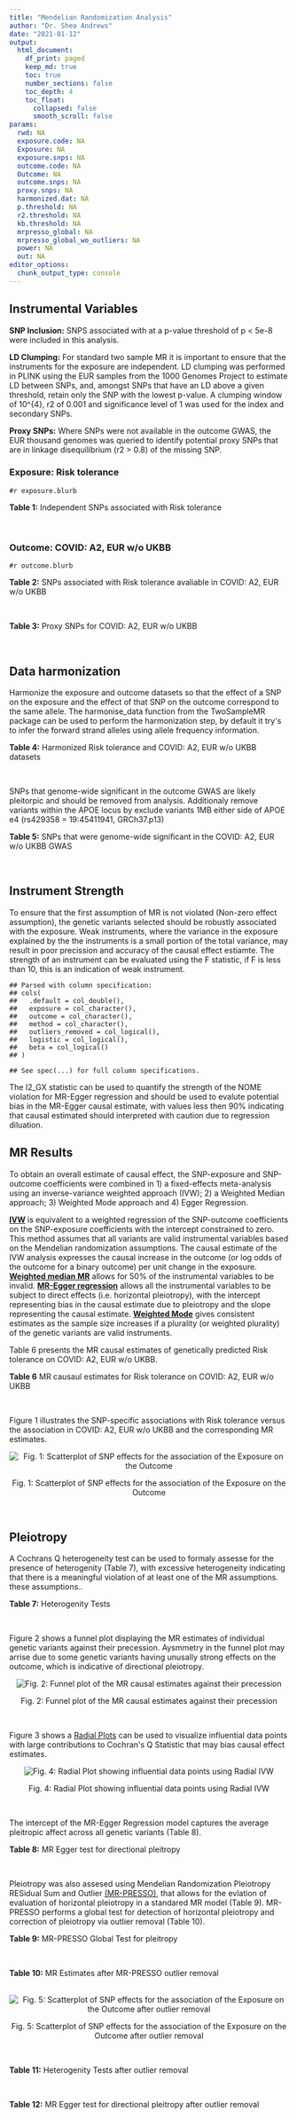 ```yaml
---
title: "Mendelian Randomization Analysis"
author: "Dr. Shea Andrews"
date: "2021-01-12"
output:
  html_document:
    df_print: paged
    keep_md: true
    toc: true
    number_sections: false
    toc_depth: 4
    toc_float:
      collapsed: false
      smooth_scroll: false
params:
  rwd: NA
  exposure.code: NA
  Exposure: NA
  exposure.snps: NA
  outcome.code: NA
  Outcome: NA
  outcome.snps: NA
  proxy.snps: NA
  harmonized.dat: NA
  p.threshold: NA
  r2.threshold: NA
  kb.threshold: NA
  mrpresso_global: NA
  mrpresso_global_wo_outliers: NA
  power: NA
  out: NA
editor_options:
  chunk_output_type: console
---
```







## Instrumental Variables
**SNP Inclusion:** SNPS associated with at a p-value threshold of p < 5e-8 were included in this analysis.
<br>

**LD Clumping:** For standard two sample MR it is important to ensure that the instruments for the exposure are independent. LD clumping was performed in PLINK using the EUR samples from the 1000 Genomes Project to estimate LD between SNPs, and, amongst SNPs that have an LD above a given threshold, retain only the SNP with the lowest p-value. A clumping window of 10^{4}, r2 of 0.001 and significance level of 1 was used for the index and secondary SNPs.
<br>

**Proxy SNPs:** Where SNPs were not available in the outcome GWAS, the EUR thousand genomes was queried to identify potential proxy SNPs that are in linkage disequilibrium (r2 > 0.8) of the missing SNP.
<br>

### Exposure: Risk tolerance
`#r exposure.blurb`
<br>

**Table 1:** Independent SNPs associated with Risk tolerance
<div data-pagedtable="false">
  <script data-pagedtable-source type="application/json">
{"columns":[{"label":["SNP"],"name":[1],"type":["chr"],"align":["left"]},{"label":["CHROM"],"name":[2],"type":["dbl"],"align":["right"]},{"label":["POS"],"name":[3],"type":["dbl"],"align":["right"]},{"label":["REF"],"name":[4],"type":["chr"],"align":["left"]},{"label":["ALT"],"name":[5],"type":["chr"],"align":["left"]},{"label":["AF"],"name":[6],"type":["dbl"],"align":["right"]},{"label":["BETA"],"name":[7],"type":["dbl"],"align":["right"]},{"label":["SE"],"name":[8],"type":["dbl"],"align":["right"]},{"label":["Z"],"name":[9],"type":["dbl"],"align":["right"]},{"label":["P"],"name":[10],"type":["dbl"],"align":["right"]},{"label":["N"],"name":[11],"type":["dbl"],"align":["right"]},{"label":["TRAIT"],"name":[12],"type":["chr"],"align":["left"]}],"data":[{"1":"rs10914678","2":"1","3":"33767228","4":"G","5":"T","6":"0.3758080","7":"0.01189","8":"0.00215","9":"5.530233","10":"3.452e-08","11":"466571","12":"Risk_tolerance"},{"1":"rs35068223","2":"1","3":"204967186","4":"A","5":"T","6":"0.2060360","7":"0.01433","8":"0.00260","9":"5.511540","10":"3.472e-08","11":"466571","12":"Risk_tolerance"},{"1":"rs3818802","2":"1","3":"243449881","4":"G","5":"A","6":"0.5271020","7":"0.01361","8":"0.00211","9":"6.450237","10":"1.240e-10","11":"466571","12":"Risk_tolerance"},{"1":"rs12617392","2":"2","3":"27336827","4":"C","5":"A","6":"0.4502930","7":"-0.01171","8":"0.00211","9":"-5.549763","10":"2.808e-08","11":"466571","12":"Risk_tolerance"},{"1":"rs10865313","2":"2","3":"60117297","4":"A","5":"G","6":"0.5672470","7":"0.01168","8":"0.00212","9":"5.509430","10":"3.785e-08","11":"466571","12":"Risk_tolerance"},{"1":"rs359243","2":"2","3":"60475509","4":"T","5":"C","6":"0.6176930","7":"0.01190","8":"0.00214","9":"5.560750","10":"2.876e-08","11":"466571","12":"Risk_tolerance"},{"1":"rs283914","2":"3","3":"17330649","4":"T","5":"C","6":"0.4648750","7":"-0.01201","8":"0.00210","9":"-5.719050","10":"1.039e-08","11":"466571","12":"Risk_tolerance"},{"1":"rs62250712","2":"3","3":"85513716","4":"C","5":"T","6":"0.6113340","7":"-0.02469","8":"0.00216","9":"-11.430556","10":"2.465e-30","11":"466571","12":"Risk_tolerance"},{"1":"rs4434184","2":"3","3":"181422854","4":"A","5":"G","6":"0.1887900","7":"0.01751","8":"0.00273","9":"6.413920","10":"1.440e-10","11":"466571","12":"Risk_tolerance"},{"1":"rs279846","2":"4","3":"46329886","4":"C","5":"T","6":"0.4443490","7":"-0.01151","8":"0.00210","9":"-5.480952","10":"4.082e-08","11":"466571","12":"Risk_tolerance"},{"1":"rs992493","2":"4","3":"106180264","4":"T","5":"C","6":"0.7908070","7":"-0.01697","8":"0.00267","9":"-6.355810","10":"2.159e-10","11":"466571","12":"Risk_tolerance"},{"1":"rs12639706","2":"4","3":"157638546","4":"C","5":"T","6":"0.0812904","7":"0.01985","8":"0.00364","9":"5.453297","10":"4.883e-08","11":"466571","12":"Risk_tolerance"},{"1":"rs6923811","2":"6","3":"27289776","4":"T","5":"C","6":"0.3212040","7":"-0.01381","8":"0.00225","9":"-6.137780","10":"8.235e-10","11":"466571","12":"Risk_tolerance"},{"1":"rs34905321","2":"6","3":"109131107","4":"T","5":"C","6":"0.4229130","7":"-0.01205","8":"0.00211","9":"-5.710900","10":"1.209e-08","11":"466571","12":"Risk_tolerance"},{"1":"rs8180817","2":"7","3":"114047542","4":"G","5":"C","6":"0.4630120","7":"-0.01549","8":"0.00211","9":"-7.341232","10":"2.317e-13","11":"466571","12":"Risk_tolerance"},{"1":"rs9641536","2":"7","3":"114979967","4":"A","5":"T","6":"0.5060670","7":"-0.01265","8":"0.00209","9":"-6.052630","10":"1.527e-09","11":"466571","12":"Risk_tolerance"},{"1":"rs4841041","2":"8","3":"8654541","4":"C","5":"G","6":"0.7707730","7":"0.01499","8":"0.00245","9":"6.118370","10":"9.615e-10","11":"466571","12":"Risk_tolerance"},{"1":"rs7834566","2":"8","3":"33611488","4":"A","5":"G","6":"0.4803050","7":"-0.01160","8":"0.00209","9":"-5.550240","10":"3.022e-08","11":"466571","12":"Risk_tolerance"},{"1":"rs9650210","2":"8","3":"65496059","4":"C","5":"A","6":"0.1109790","7":"-0.02158","8":"0.00331","9":"-6.519637","10":"6.730e-11","11":"466571","12":"Risk_tolerance"},{"1":"rs7817124","2":"8","3":"81404008","4":"G","5":"C","6":"0.2717890","7":"0.01591","8":"0.00246","9":"6.467480","10":"9.537e-11","11":"466571","12":"Risk_tolerance"},{"1":"rs9630089","2":"10","3":"98968967","4":"G","5":"A","6":"0.5645060","7":"-0.01181","8":"0.00212","9":"-5.570755","10":"2.336e-08","11":"466571","12":"Risk_tolerance"},{"1":"rs7112324","2":"11","3":"29073285","4":"A","5":"T","6":"0.3136740","7":"-0.01245","8":"0.00225","9":"-5.533330","10":"3.173e-08","11":"466571","12":"Risk_tolerance"},{"1":"rs7951031","2":"11","3":"104303010","4":"C","5":"A","6":"0.1588700","7":"0.01640","8":"0.00295","9":"5.559322","10":"2.804e-08","11":"466571","12":"Risk_tolerance"},{"1":"rs6575642","2":"14","3":"98556621","4":"A","5":"G","6":"0.4973980","7":"0.01178","8":"0.00210","9":"5.609520","10":"1.973e-08","11":"466571","12":"Risk_tolerance"},{"1":"rs2098747","2":"16","3":"71358937","4":"G","5":"A","6":"0.3119650","7":"0.01248","8":"0.00229","9":"5.449782","10":"4.887e-08","11":"466571","12":"Risk_tolerance"},{"1":"rs62074192","2":"17","3":"16245127","4":"G","5":"A","6":"0.5105790","7":"0.01172","8":"0.00209","9":"5.607656","10":"2.195e-08","11":"466571","12":"Risk_tolerance"},{"1":"rs1382119","2":"18","3":"53459905","4":"C","5":"T","6":"0.3588240","7":"0.01283","8":"0.00221","9":"5.805430","10":"6.093e-09","11":"466571","12":"Risk_tolerance"},{"1":"rs28520003","2":"22","3":"46411969","4":"G","5":"A","6":"0.3065600","7":"-0.01253","8":"0.00228","9":"-5.495614","10":"4.017e-08","11":"466571","12":"Risk_tolerance"}],"options":{"columns":{"min":{},"max":[10]},"rows":{"min":[10],"max":[10]},"pages":{}}}
  </script>
</div>
<br>

### Outcome: COVID: A2, EUR w/o UKBB
`#r outcome.blurb`
<br>

**Table 2:** SNPs associated with Risk tolerance avaliable in COVID: A2, EUR w/o UKBB
<div data-pagedtable="false">
  <script data-pagedtable-source type="application/json">
{"columns":[{"label":["SNP"],"name":[1],"type":["chr"],"align":["left"]},{"label":["CHROM"],"name":[2],"type":["dbl"],"align":["right"]},{"label":["POS"],"name":[3],"type":["dbl"],"align":["right"]},{"label":["REF"],"name":[4],"type":["chr"],"align":["left"]},{"label":["ALT"],"name":[5],"type":["chr"],"align":["left"]},{"label":["AF"],"name":[6],"type":["dbl"],"align":["right"]},{"label":["BETA"],"name":[7],"type":["dbl"],"align":["right"]},{"label":["SE"],"name":[8],"type":["dbl"],"align":["right"]},{"label":["Z"],"name":[9],"type":["dbl"],"align":["right"]},{"label":["P"],"name":[10],"type":["dbl"],"align":["right"]},{"label":["N"],"name":[11],"type":["dbl"],"align":["right"]},{"label":["TRAIT"],"name":[12],"type":["chr"],"align":["left"]}],"data":[{"1":"rs10914678","2":"1","3":"33767228","4":"G","5":"T","6":"0.36970","7":"0.0216270","8":"0.034535","9":"0.62623426","10":"0.5312000","11":"1049400","12":"COVID_A2__EUR_w/o_UKBB"},{"1":"rs35068223","2":"1","3":"204967186","4":"A","5":"T","6":"0.19940","7":"-0.0843190","8":"0.040958","9":"-2.05866986","10":"0.0395300","11":"1049400","12":"COVID_A2__EUR_w/o_UKBB"},{"1":"rs3818802","2":"1","3":"243449881","4":"G","5":"A","6":"0.54480","7":"-0.0116510","8":"0.028316","9":"-0.41146348","10":"0.6807000","11":"378521","12":"COVID_A2__EUR_w/o_UKBB"},{"1":"rs12617392","2":"2","3":"27336827","4":"C","5":"A","6":"0.43900","7":"0.0307060","8":"0.032574","9":"0.94265365","10":"0.3459000","11":"1049400","12":"COVID_A2__EUR_w/o_UKBB"},{"1":"rs10865313","2":"2","3":"60117297","4":"A","5":"G","6":"0.60430","7":"0.0426630","8":"0.026037","9":"1.63855283","10":"0.1013000","11":"1059053","12":"COVID_A2__EUR_w/o_UKBB"},{"1":"rs359243","2":"2","3":"60475509","4":"T","5":"C","6":"0.61080","7":"-0.0094706","8":"0.034232","9":"-0.27665927","10":"0.7820000","11":"1046645","12":"COVID_A2__EUR_w/o_UKBB"},{"1":"rs283914","2":"3","3":"17330649","4":"T","5":"C","6":"0.46170","7":"0.0258430","8":"0.025721","9":"1.00474321","10":"0.3150000","11":"1059053","12":"COVID_A2__EUR_w/o_UKBB"},{"1":"rs62250712","2":"3","3":"85513716","4":"C","5":"T","6":"0.62900","7":"0.0164780","8":"0.026260","9":"0.62749429","10":"0.5303000","11":"1059456","12":"COVID_A2__EUR_w/o_UKBB"},{"1":"rs4434184","2":"3","3":"181422854","4":"A","5":"G","6":"0.16880","7":"0.0353860","8":"0.044910","9":"0.78793142","10":"0.4307000","11":"1049400","12":"COVID_A2__EUR_w/o_UKBB"},{"1":"rs279846","2":"4","3":"46329886","4":"C","5":"T","6":"0.44940","7":"-0.0227120","8":"0.026068","9":"-0.87125978","10":"0.3836000","11":"1059053","12":"COVID_A2__EUR_w/o_UKBB"},{"1":"rs992493","2":"4","3":"106180264","4":"T","5":"C","6":"0.79700","7":"0.1184100","8":"0.032384","9":"3.65643528","10":"0.0002557","11":"1059053","12":"COVID_A2__EUR_w/o_UKBB"},{"1":"rs12639706","2":"4","3":"157638546","4":"C","5":"T","6":"0.08081","7":"-0.0540470","8":"0.047214","9":"-1.14472402","10":"0.2523000","11":"1059456","12":"COVID_A2__EUR_w/o_UKBB"},{"1":"rs6923811","2":"6","3":"27289776","4":"T","5":"C","6":"0.28350","7":"0.0173650","8":"0.026901","9":"0.64551504","10":"0.5186000","11":"1059456","12":"COVID_A2__EUR_w/o_UKBB"},{"1":"rs34905321","2":"6","3":"109131107","4":"T","5":"C","6":"0.42810","7":"-0.0131620","8":"0.026154","9":"-0.50324998","10":"0.6148000","11":"820745","12":"COVID_A2__EUR_w/o_UKBB"},{"1":"rs8180817","2":"7","3":"114047542","4":"G","5":"C","6":"0.45390","7":"0.0119580","8":"0.032514","9":"0.36778003","10":"0.7130000","11":"1049400","12":"COVID_A2__EUR_w/o_UKBB"},{"1":"rs9641536","2":"7","3":"114979967","4":"A","5":"T","6":"0.48630","7":"0.0147430","8":"0.032431","9":"0.45459591","10":"0.6494000","11":"1049400","12":"COVID_A2__EUR_w/o_UKBB"},{"1":"rs4841041","2":"8","3":"8654541","4":"C","5":"G","6":"0.76400","7":"-0.0387170","8":"0.029421","9":"-1.31596479","10":"0.1882000","11":"1059456","12":"COVID_A2__EUR_w/o_UKBB"},{"1":"rs7834566","2":"8","3":"33611488","4":"A","5":"G","6":"0.46710","7":"0.0272420","8":"0.032817","9":"0.83011854","10":"0.4065000","11":"1049400","12":"COVID_A2__EUR_w/o_UKBB"},{"1":"rs9650210","2":"8","3":"65496059","4":"C","5":"A","6":"0.11870","7":"0.0585760","8":"0.039494","9":"1.48316200","10":"0.1380000","11":"1059456","12":"COVID_A2__EUR_w/o_UKBB"},{"1":"rs7817124","2":"8","3":"81404008","4":"G","5":"C","6":"0.24030","7":"-0.0407590","8":"0.029372","9":"-1.38768215","10":"0.1652000","11":"1059456","12":"COVID_A2__EUR_w/o_UKBB"},{"1":"rs9630089","2":"10","3":"98968967","4":"G","5":"A","6":"0.55040","7":"-0.0134670","8":"0.034676","9":"-0.38836659","10":"0.6977000","11":"1049400","12":"COVID_A2__EUR_w/o_UKBB"},{"1":"rs7112324","2":"11","3":"29073285","4":"A","5":"T","6":"0.32940","7":"0.0167390","8":"0.036075","9":"0.46400554","10":"0.6426000","11":"1049400","12":"COVID_A2__EUR_w/o_UKBB"},{"1":"rs7951031","2":"11","3":"104303010","4":"C","5":"A","6":"0.15280","7":"0.0316580","8":"0.035777","9":"0.88487017","10":"0.3762000","11":"1059456","12":"COVID_A2__EUR_w/o_UKBB"},{"1":"rs6575642","2":"14","3":"98556621","4":"A","5":"G","6":"0.49260","7":"-0.0139510","8":"0.032706","9":"-0.42655782","10":"0.6697000","11":"1049400","12":"COVID_A2__EUR_w/o_UKBB"},{"1":"rs2098747","2":"16","3":"71358937","4":"G","5":"A","6":"0.31750","7":"-0.0145120","8":"0.034928","9":"-0.41548328","10":"0.6778000","11":"1049400","12":"COVID_A2__EUR_w/o_UKBB"},{"1":"rs62074192","2":"17","3":"16245127","4":"G","5":"A","6":"0.50540","7":"0.0505910","8":"0.032779","9":"1.54339669","10":"0.1227000","11":"1049400","12":"COVID_A2__EUR_w/o_UKBB"},{"1":"rs1382119","2":"18","3":"53459905","4":"C","5":"T","6":"0.36810","7":"0.0021147","8":"0.026705","9":"0.07918742","10":"0.9369000","11":"1059053","12":"COVID_A2__EUR_w/o_UKBB"},{"1":"rs28520003","2":"22","3":"46411969","4":"G","5":"A","6":"0.29610","7":"-0.0754310","8":"0.035857","9":"-2.10366177","10":"0.0354100","11":"1049400","12":"COVID_A2__EUR_w/o_UKBB"}],"options":{"columns":{"min":{},"max":[10]},"rows":{"min":[10],"max":[10]},"pages":{}}}
  </script>
</div>
<br>

**Table 3:** Proxy SNPs for COVID: A2, EUR w/o UKBB
<div data-pagedtable="false">
  <script data-pagedtable-source type="application/json">
{"columns":[{"label":["proxy.outcome"],"name":[1],"type":["lgl"],"align":["right"]},{"label":["target_snp"],"name":[2],"type":["lgl"],"align":["right"]},{"label":["proxy_snp"],"name":[3],"type":["lgl"],"align":["right"]},{"label":["ld.r2"],"name":[4],"type":["lgl"],"align":["right"]},{"label":["Dprime"],"name":[5],"type":["lgl"],"align":["right"]},{"label":["ref.proxy"],"name":[6],"type":["lgl"],"align":["right"]},{"label":["alt.proxy"],"name":[7],"type":["lgl"],"align":["right"]},{"label":["CHROM"],"name":[8],"type":["lgl"],"align":["right"]},{"label":["POS"],"name":[9],"type":["lgl"],"align":["right"]},{"label":["ALT.proxy"],"name":[10],"type":["lgl"],"align":["right"]},{"label":["REF.proxy"],"name":[11],"type":["lgl"],"align":["right"]},{"label":["AF"],"name":[12],"type":["lgl"],"align":["right"]},{"label":["BETA"],"name":[13],"type":["lgl"],"align":["right"]},{"label":["SE"],"name":[14],"type":["lgl"],"align":["right"]},{"label":["P"],"name":[15],"type":["lgl"],"align":["right"]},{"label":["N"],"name":[16],"type":["lgl"],"align":["right"]},{"label":["ref"],"name":[17],"type":["lgl"],"align":["right"]},{"label":["alt"],"name":[18],"type":["lgl"],"align":["right"]},{"label":["ALT"],"name":[19],"type":["lgl"],"align":["right"]},{"label":["REF"],"name":[20],"type":["lgl"],"align":["right"]},{"label":["PHASE"],"name":[21],"type":["lgl"],"align":["right"]}],"data":[{"1":"NA","2":"NA","3":"NA","4":"NA","5":"NA","6":"NA","7":"NA","8":"NA","9":"NA","10":"NA","11":"NA","12":"NA","13":"NA","14":"NA","15":"NA","16":"NA","17":"NA","18":"NA","19":"NA","20":"NA","21":"NA"}],"options":{"columns":{"min":{},"max":[10]},"rows":{"min":[10],"max":[10]},"pages":{}}}
  </script>
</div>
<br>

## Data harmonization
Harmonize the exposure and outcome datasets so that the effect of a SNP on the exposure and the effect of that SNP on the outcome correspond to the same allele. The harmonise_data function from the TwoSampleMR package can be used to perform the harmonization step, by default it try's to infer the forward strand alleles using allele frequency information.
<br>

**Table 4:** Harmonized Risk tolerance and COVID: A2, EUR w/o UKBB datasets
<div data-pagedtable="false">
  <script data-pagedtable-source type="application/json">
{"columns":[{"label":["SNP"],"name":[1],"type":["chr"],"align":["left"]},{"label":["effect_allele.exposure"],"name":[2],"type":["chr"],"align":["left"]},{"label":["other_allele.exposure"],"name":[3],"type":["chr"],"align":["left"]},{"label":["effect_allele.outcome"],"name":[4],"type":["chr"],"align":["left"]},{"label":["other_allele.outcome"],"name":[5],"type":["chr"],"align":["left"]},{"label":["beta.exposure"],"name":[6],"type":["dbl"],"align":["right"]},{"label":["beta.outcome"],"name":[7],"type":["dbl"],"align":["right"]},{"label":["eaf.exposure"],"name":[8],"type":["dbl"],"align":["right"]},{"label":["eaf.outcome"],"name":[9],"type":["dbl"],"align":["right"]},{"label":["remove"],"name":[10],"type":["lgl"],"align":["right"]},{"label":["palindromic"],"name":[11],"type":["lgl"],"align":["right"]},{"label":["ambiguous"],"name":[12],"type":["lgl"],"align":["right"]},{"label":["id.outcome"],"name":[13],"type":["chr"],"align":["left"]},{"label":["chr.outcome"],"name":[14],"type":["dbl"],"align":["right"]},{"label":["pos.outcome"],"name":[15],"type":["dbl"],"align":["right"]},{"label":["se.outcome"],"name":[16],"type":["dbl"],"align":["right"]},{"label":["z.outcome"],"name":[17],"type":["dbl"],"align":["right"]},{"label":["pval.outcome"],"name":[18],"type":["dbl"],"align":["right"]},{"label":["samplesize.outcome"],"name":[19],"type":["dbl"],"align":["right"]},{"label":["outcome"],"name":[20],"type":["chr"],"align":["left"]},{"label":["mr_keep.outcome"],"name":[21],"type":["lgl"],"align":["right"]},{"label":["pval_origin.outcome"],"name":[22],"type":["chr"],"align":["left"]},{"label":["chr.exposure"],"name":[23],"type":["dbl"],"align":["right"]},{"label":["pos.exposure"],"name":[24],"type":["dbl"],"align":["right"]},{"label":["se.exposure"],"name":[25],"type":["dbl"],"align":["right"]},{"label":["z.exposure"],"name":[26],"type":["dbl"],"align":["right"]},{"label":["pval.exposure"],"name":[27],"type":["dbl"],"align":["right"]},{"label":["samplesize.exposure"],"name":[28],"type":["dbl"],"align":["right"]},{"label":["exposure"],"name":[29],"type":["chr"],"align":["left"]},{"label":["mr_keep.exposure"],"name":[30],"type":["lgl"],"align":["right"]},{"label":["pval_origin.exposure"],"name":[31],"type":["chr"],"align":["left"]},{"label":["id.exposure"],"name":[32],"type":["chr"],"align":["left"]},{"label":["action"],"name":[33],"type":["dbl"],"align":["right"]},{"label":["mr_keep"],"name":[34],"type":["lgl"],"align":["right"]},{"label":["pt"],"name":[35],"type":["dbl"],"align":["right"]},{"label":["pleitropy_keep"],"name":[36],"type":["lgl"],"align":["right"]},{"label":["mrpresso_RSSobs"],"name":[37],"type":["lgl"],"align":["right"]},{"label":["mrpresso_pval"],"name":[38],"type":["lgl"],"align":["right"]},{"label":["mrpresso_keep"],"name":[39],"type":["lgl"],"align":["right"]}],"data":[{"1":"rs10865313","2":"G","3":"A","4":"G","5":"A","6":"0.01168","7":"0.0426630","8":"0.5672470","9":"0.60430","10":"FALSE","11":"FALSE","12":"FALSE","13":"Mwcu0D","14":"2","15":"60117297","16":"0.026037","17":"1.63855283","18":"0.1013000","19":"1059053","20":"covidhgi2020A2v5alleurLeaveUKBB","21":"TRUE","22":"reported","23":"2","24":"60117297","25":"0.00212","26":"5.509430","27":"3.785e-08","28":"466571","29":"Linner2019risk","30":"TRUE","31":"reported","32":"Gfgzkr","33":"2","34":"TRUE","35":"5e-08","36":"TRUE","37":"NA","38":"NA","39":"TRUE"},{"1":"rs10914678","2":"T","3":"G","4":"T","5":"G","6":"0.01189","7":"0.0216270","8":"0.3758080","9":"0.36970","10":"FALSE","11":"FALSE","12":"FALSE","13":"Mwcu0D","14":"1","15":"33767228","16":"0.034535","17":"0.62623426","18":"0.5312000","19":"1049400","20":"covidhgi2020A2v5alleurLeaveUKBB","21":"TRUE","22":"reported","23":"1","24":"33767228","25":"0.00215","26":"5.530233","27":"3.452e-08","28":"466571","29":"Linner2019risk","30":"TRUE","31":"reported","32":"Gfgzkr","33":"2","34":"TRUE","35":"5e-08","36":"TRUE","37":"NA","38":"NA","39":"TRUE"},{"1":"rs12617392","2":"A","3":"C","4":"A","5":"C","6":"-0.01171","7":"0.0307060","8":"0.4502930","9":"0.43900","10":"FALSE","11":"FALSE","12":"FALSE","13":"Mwcu0D","14":"2","15":"27336827","16":"0.032574","17":"0.94265365","18":"0.3459000","19":"1049400","20":"covidhgi2020A2v5alleurLeaveUKBB","21":"TRUE","22":"reported","23":"2","24":"27336827","25":"0.00211","26":"-5.549763","27":"2.808e-08","28":"466571","29":"Linner2019risk","30":"TRUE","31":"reported","32":"Gfgzkr","33":"2","34":"TRUE","35":"5e-08","36":"TRUE","37":"NA","38":"NA","39":"TRUE"},{"1":"rs12639706","2":"T","3":"C","4":"T","5":"C","6":"0.01985","7":"-0.0540470","8":"0.0812904","9":"0.08081","10":"FALSE","11":"FALSE","12":"FALSE","13":"Mwcu0D","14":"4","15":"157638546","16":"0.047214","17":"-1.14472402","18":"0.2523000","19":"1059456","20":"covidhgi2020A2v5alleurLeaveUKBB","21":"TRUE","22":"reported","23":"4","24":"157638546","25":"0.00364","26":"5.453297","27":"4.883e-08","28":"466571","29":"Linner2019risk","30":"TRUE","31":"reported","32":"Gfgzkr","33":"2","34":"TRUE","35":"5e-08","36":"TRUE","37":"NA","38":"NA","39":"TRUE"},{"1":"rs1382119","2":"T","3":"C","4":"T","5":"C","6":"0.01283","7":"0.0021147","8":"0.3588240","9":"0.36810","10":"FALSE","11":"FALSE","12":"FALSE","13":"Mwcu0D","14":"18","15":"53459905","16":"0.026705","17":"0.07918742","18":"0.9369000","19":"1059053","20":"covidhgi2020A2v5alleurLeaveUKBB","21":"TRUE","22":"reported","23":"18","24":"53459905","25":"0.00221","26":"5.805430","27":"6.093e-09","28":"466571","29":"Linner2019risk","30":"TRUE","31":"reported","32":"Gfgzkr","33":"2","34":"TRUE","35":"5e-08","36":"TRUE","37":"NA","38":"NA","39":"TRUE"},{"1":"rs2098747","2":"A","3":"G","4":"A","5":"G","6":"0.01248","7":"-0.0145120","8":"0.3119650","9":"0.31750","10":"FALSE","11":"FALSE","12":"FALSE","13":"Mwcu0D","14":"16","15":"71358937","16":"0.034928","17":"-0.41548328","18":"0.6778000","19":"1049400","20":"covidhgi2020A2v5alleurLeaveUKBB","21":"TRUE","22":"reported","23":"16","24":"71358937","25":"0.00229","26":"5.449782","27":"4.887e-08","28":"466571","29":"Linner2019risk","30":"TRUE","31":"reported","32":"Gfgzkr","33":"2","34":"TRUE","35":"5e-08","36":"TRUE","37":"NA","38":"NA","39":"TRUE"},{"1":"rs279846","2":"T","3":"C","4":"T","5":"C","6":"-0.01151","7":"-0.0227120","8":"0.4443490","9":"0.44940","10":"FALSE","11":"FALSE","12":"FALSE","13":"Mwcu0D","14":"4","15":"46329886","16":"0.026068","17":"-0.87125978","18":"0.3836000","19":"1059053","20":"covidhgi2020A2v5alleurLeaveUKBB","21":"TRUE","22":"reported","23":"4","24":"46329886","25":"0.00210","26":"-5.480952","27":"4.082e-08","28":"466571","29":"Linner2019risk","30":"TRUE","31":"reported","32":"Gfgzkr","33":"2","34":"TRUE","35":"5e-08","36":"TRUE","37":"NA","38":"NA","39":"TRUE"},{"1":"rs283914","2":"C","3":"T","4":"C","5":"T","6":"-0.01201","7":"0.0258430","8":"0.4648750","9":"0.46170","10":"FALSE","11":"FALSE","12":"FALSE","13":"Mwcu0D","14":"3","15":"17330649","16":"0.025721","17":"1.00474321","18":"0.3150000","19":"1059053","20":"covidhgi2020A2v5alleurLeaveUKBB","21":"TRUE","22":"reported","23":"3","24":"17330649","25":"0.00210","26":"-5.719050","27":"1.039e-08","28":"466571","29":"Linner2019risk","30":"TRUE","31":"reported","32":"Gfgzkr","33":"2","34":"TRUE","35":"5e-08","36":"TRUE","37":"NA","38":"NA","39":"TRUE"},{"1":"rs28520003","2":"A","3":"G","4":"A","5":"G","6":"-0.01253","7":"-0.0754310","8":"0.3065600","9":"0.29610","10":"FALSE","11":"FALSE","12":"FALSE","13":"Mwcu0D","14":"22","15":"46411969","16":"0.035857","17":"-2.10366177","18":"0.0354100","19":"1049400","20":"covidhgi2020A2v5alleurLeaveUKBB","21":"TRUE","22":"reported","23":"22","24":"46411969","25":"0.00228","26":"-5.495614","27":"4.017e-08","28":"466571","29":"Linner2019risk","30":"TRUE","31":"reported","32":"Gfgzkr","33":"2","34":"TRUE","35":"5e-08","36":"TRUE","37":"NA","38":"NA","39":"TRUE"},{"1":"rs34905321","2":"C","3":"T","4":"C","5":"T","6":"-0.01205","7":"-0.0131620","8":"0.4229130","9":"0.42810","10":"FALSE","11":"FALSE","12":"FALSE","13":"Mwcu0D","14":"6","15":"109131107","16":"0.026154","17":"-0.50324998","18":"0.6148000","19":"820745","20":"covidhgi2020A2v5alleurLeaveUKBB","21":"TRUE","22":"reported","23":"6","24":"109131107","25":"0.00211","26":"-5.710900","27":"1.209e-08","28":"466571","29":"Linner2019risk","30":"TRUE","31":"reported","32":"Gfgzkr","33":"2","34":"TRUE","35":"5e-08","36":"TRUE","37":"NA","38":"NA","39":"TRUE"},{"1":"rs35068223","2":"T","3":"A","4":"T","5":"A","6":"0.01433","7":"-0.0843190","8":"0.2060360","9":"0.19940","10":"FALSE","11":"TRUE","12":"FALSE","13":"Mwcu0D","14":"1","15":"204967186","16":"0.040958","17":"-2.05866986","18":"0.0395300","19":"1049400","20":"covidhgi2020A2v5alleurLeaveUKBB","21":"TRUE","22":"reported","23":"1","24":"204967186","25":"0.00260","26":"5.511540","27":"3.472e-08","28":"466571","29":"Linner2019risk","30":"TRUE","31":"reported","32":"Gfgzkr","33":"2","34":"TRUE","35":"5e-08","36":"TRUE","37":"NA","38":"NA","39":"TRUE"},{"1":"rs359243","2":"C","3":"T","4":"C","5":"T","6":"0.01190","7":"-0.0094706","8":"0.6176930","9":"0.61080","10":"FALSE","11":"FALSE","12":"FALSE","13":"Mwcu0D","14":"2","15":"60475509","16":"0.034232","17":"-0.27665927","18":"0.7820000","19":"1046645","20":"covidhgi2020A2v5alleurLeaveUKBB","21":"TRUE","22":"reported","23":"2","24":"60475509","25":"0.00214","26":"5.560750","27":"2.876e-08","28":"466571","29":"Linner2019risk","30":"TRUE","31":"reported","32":"Gfgzkr","33":"2","34":"TRUE","35":"5e-08","36":"TRUE","37":"NA","38":"NA","39":"TRUE"},{"1":"rs3818802","2":"A","3":"G","4":"A","5":"G","6":"0.01361","7":"-0.0116510","8":"0.5271020","9":"0.54480","10":"FALSE","11":"FALSE","12":"FALSE","13":"Mwcu0D","14":"1","15":"243449881","16":"0.028316","17":"-0.41146348","18":"0.6807000","19":"378521","20":"covidhgi2020A2v5alleurLeaveUKBB","21":"TRUE","22":"reported","23":"1","24":"243449881","25":"0.00211","26":"6.450237","27":"1.240e-10","28":"466571","29":"Linner2019risk","30":"TRUE","31":"reported","32":"Gfgzkr","33":"2","34":"TRUE","35":"5e-08","36":"TRUE","37":"NA","38":"NA","39":"TRUE"},{"1":"rs4434184","2":"G","3":"A","4":"G","5":"A","6":"0.01751","7":"0.0353860","8":"0.1887900","9":"0.16880","10":"FALSE","11":"FALSE","12":"FALSE","13":"Mwcu0D","14":"3","15":"181422854","16":"0.044910","17":"0.78793142","18":"0.4307000","19":"1049400","20":"covidhgi2020A2v5alleurLeaveUKBB","21":"TRUE","22":"reported","23":"3","24":"181422854","25":"0.00273","26":"6.413920","27":"1.440e-10","28":"466571","29":"Linner2019risk","30":"TRUE","31":"reported","32":"Gfgzkr","33":"2","34":"TRUE","35":"5e-08","36":"TRUE","37":"NA","38":"NA","39":"TRUE"},{"1":"rs4841041","2":"G","3":"C","4":"G","5":"C","6":"0.01499","7":"-0.0387170","8":"0.7707730","9":"0.76400","10":"FALSE","11":"TRUE","12":"FALSE","13":"Mwcu0D","14":"8","15":"8654541","16":"0.029421","17":"-1.31596479","18":"0.1882000","19":"1059456","20":"covidhgi2020A2v5alleurLeaveUKBB","21":"TRUE","22":"reported","23":"8","24":"8654541","25":"0.00245","26":"6.118370","27":"9.615e-10","28":"466571","29":"Linner2019risk","30":"TRUE","31":"reported","32":"Gfgzkr","33":"2","34":"TRUE","35":"5e-08","36":"TRUE","37":"NA","38":"NA","39":"TRUE"},{"1":"rs62074192","2":"A","3":"G","4":"A","5":"G","6":"0.01172","7":"0.0505910","8":"0.5105790","9":"0.50540","10":"FALSE","11":"FALSE","12":"FALSE","13":"Mwcu0D","14":"17","15":"16245127","16":"0.032779","17":"1.54339669","18":"0.1227000","19":"1049400","20":"covidhgi2020A2v5alleurLeaveUKBB","21":"TRUE","22":"reported","23":"17","24":"16245127","25":"0.00209","26":"5.607656","27":"2.195e-08","28":"466571","29":"Linner2019risk","30":"TRUE","31":"reported","32":"Gfgzkr","33":"2","34":"TRUE","35":"5e-08","36":"TRUE","37":"NA","38":"NA","39":"TRUE"},{"1":"rs62250712","2":"T","3":"C","4":"T","5":"C","6":"-0.02469","7":"0.0164780","8":"0.6113340","9":"0.62900","10":"FALSE","11":"FALSE","12":"FALSE","13":"Mwcu0D","14":"3","15":"85513716","16":"0.026260","17":"0.62749429","18":"0.5303000","19":"1059456","20":"covidhgi2020A2v5alleurLeaveUKBB","21":"TRUE","22":"reported","23":"3","24":"85513716","25":"0.00216","26":"-11.430556","27":"2.465e-30","28":"466571","29":"Linner2019risk","30":"TRUE","31":"reported","32":"Gfgzkr","33":"2","34":"TRUE","35":"5e-08","36":"TRUE","37":"NA","38":"NA","39":"TRUE"},{"1":"rs6575642","2":"G","3":"A","4":"G","5":"A","6":"0.01178","7":"-0.0139510","8":"0.4973980","9":"0.49260","10":"FALSE","11":"FALSE","12":"FALSE","13":"Mwcu0D","14":"14","15":"98556621","16":"0.032706","17":"-0.42655782","18":"0.6697000","19":"1049400","20":"covidhgi2020A2v5alleurLeaveUKBB","21":"TRUE","22":"reported","23":"14","24":"98556621","25":"0.00210","26":"5.609520","27":"1.973e-08","28":"466571","29":"Linner2019risk","30":"TRUE","31":"reported","32":"Gfgzkr","33":"2","34":"TRUE","35":"5e-08","36":"TRUE","37":"NA","38":"NA","39":"TRUE"},{"1":"rs6923811","2":"C","3":"T","4":"C","5":"T","6":"-0.01381","7":"0.0173650","8":"0.3212040","9":"0.28350","10":"FALSE","11":"FALSE","12":"FALSE","13":"Mwcu0D","14":"6","15":"27289776","16":"0.026901","17":"0.64551504","18":"0.5186000","19":"1059456","20":"covidhgi2020A2v5alleurLeaveUKBB","21":"TRUE","22":"reported","23":"6","24":"27289776","25":"0.00225","26":"-6.137780","27":"8.235e-10","28":"466571","29":"Linner2019risk","30":"TRUE","31":"reported","32":"Gfgzkr","33":"2","34":"TRUE","35":"5e-08","36":"TRUE","37":"NA","38":"NA","39":"TRUE"},{"1":"rs7112324","2":"T","3":"A","4":"T","5":"A","6":"-0.01245","7":"0.0167390","8":"0.3136740","9":"0.32940","10":"FALSE","11":"TRUE","12":"FALSE","13":"Mwcu0D","14":"11","15":"29073285","16":"0.036075","17":"0.46400554","18":"0.6426000","19":"1049400","20":"covidhgi2020A2v5alleurLeaveUKBB","21":"TRUE","22":"reported","23":"11","24":"29073285","25":"0.00225","26":"-5.533330","27":"3.173e-08","28":"466571","29":"Linner2019risk","30":"TRUE","31":"reported","32":"Gfgzkr","33":"2","34":"TRUE","35":"5e-08","36":"TRUE","37":"NA","38":"NA","39":"TRUE"},{"1":"rs7817124","2":"C","3":"G","4":"C","5":"G","6":"0.01591","7":"-0.0407590","8":"0.2717890","9":"0.24030","10":"FALSE","11":"TRUE","12":"FALSE","13":"Mwcu0D","14":"8","15":"81404008","16":"0.029372","17":"-1.38768215","18":"0.1652000","19":"1059456","20":"covidhgi2020A2v5alleurLeaveUKBB","21":"TRUE","22":"reported","23":"8","24":"81404008","25":"0.00246","26":"6.467480","27":"9.537e-11","28":"466571","29":"Linner2019risk","30":"TRUE","31":"reported","32":"Gfgzkr","33":"2","34":"TRUE","35":"5e-08","36":"TRUE","37":"NA","38":"NA","39":"TRUE"},{"1":"rs7834566","2":"G","3":"A","4":"G","5":"A","6":"-0.01160","7":"0.0272420","8":"0.4803050","9":"0.46710","10":"FALSE","11":"FALSE","12":"FALSE","13":"Mwcu0D","14":"8","15":"33611488","16":"0.032817","17":"0.83011854","18":"0.4065000","19":"1049400","20":"covidhgi2020A2v5alleurLeaveUKBB","21":"TRUE","22":"reported","23":"8","24":"33611488","25":"0.00209","26":"-5.550240","27":"3.022e-08","28":"466571","29":"Linner2019risk","30":"TRUE","31":"reported","32":"Gfgzkr","33":"2","34":"TRUE","35":"5e-08","36":"TRUE","37":"NA","38":"NA","39":"TRUE"},{"1":"rs7951031","2":"A","3":"C","4":"A","5":"C","6":"0.01640","7":"0.0316580","8":"0.1588700","9":"0.15280","10":"FALSE","11":"FALSE","12":"FALSE","13":"Mwcu0D","14":"11","15":"104303010","16":"0.035777","17":"0.88487017","18":"0.3762000","19":"1059456","20":"covidhgi2020A2v5alleurLeaveUKBB","21":"TRUE","22":"reported","23":"11","24":"104303010","25":"0.00295","26":"5.559322","27":"2.804e-08","28":"466571","29":"Linner2019risk","30":"TRUE","31":"reported","32":"Gfgzkr","33":"2","34":"TRUE","35":"5e-08","36":"TRUE","37":"NA","38":"NA","39":"TRUE"},{"1":"rs8180817","2":"C","3":"G","4":"C","5":"G","6":"-0.01549","7":"0.0119580","8":"0.4630120","9":"0.45390","10":"FALSE","11":"TRUE","12":"TRUE","13":"Mwcu0D","14":"7","15":"114047542","16":"0.032514","17":"0.36778003","18":"0.7130000","19":"1049400","20":"covidhgi2020A2v5alleurLeaveUKBB","21":"TRUE","22":"reported","23":"7","24":"114047542","25":"0.00211","26":"-7.341232","27":"2.317e-13","28":"466571","29":"Linner2019risk","30":"TRUE","31":"reported","32":"Gfgzkr","33":"2","34":"FALSE","35":"5e-08","36":"TRUE","37":"NA","38":"NA","39":"NA"},{"1":"rs9630089","2":"A","3":"G","4":"A","5":"G","6":"-0.01181","7":"-0.0134670","8":"0.5645060","9":"0.55040","10":"FALSE","11":"FALSE","12":"FALSE","13":"Mwcu0D","14":"10","15":"98968967","16":"0.034676","17":"-0.38836659","18":"0.6977000","19":"1049400","20":"covidhgi2020A2v5alleurLeaveUKBB","21":"TRUE","22":"reported","23":"10","24":"98968967","25":"0.00212","26":"-5.570755","27":"2.336e-08","28":"466571","29":"Linner2019risk","30":"TRUE","31":"reported","32":"Gfgzkr","33":"2","34":"TRUE","35":"5e-08","36":"TRUE","37":"NA","38":"NA","39":"TRUE"},{"1":"rs9641536","2":"T","3":"A","4":"T","5":"A","6":"-0.01265","7":"-0.0147430","8":"0.5060670","9":"0.51370","10":"FALSE","11":"TRUE","12":"TRUE","13":"Mwcu0D","14":"7","15":"114979967","16":"0.032431","17":"0.45459591","18":"0.6494000","19":"1049400","20":"covidhgi2020A2v5alleurLeaveUKBB","21":"TRUE","22":"reported","23":"7","24":"114979967","25":"0.00209","26":"-6.052630","27":"1.527e-09","28":"466571","29":"Linner2019risk","30":"TRUE","31":"reported","32":"Gfgzkr","33":"2","34":"FALSE","35":"5e-08","36":"TRUE","37":"NA","38":"NA","39":"NA"},{"1":"rs9650210","2":"A","3":"C","4":"A","5":"C","6":"-0.02158","7":"0.0585760","8":"0.1109790","9":"0.11870","10":"FALSE","11":"FALSE","12":"FALSE","13":"Mwcu0D","14":"8","15":"65496059","16":"0.039494","17":"1.48316200","18":"0.1380000","19":"1059456","20":"covidhgi2020A2v5alleurLeaveUKBB","21":"TRUE","22":"reported","23":"8","24":"65496059","25":"0.00331","26":"-6.519637","27":"6.730e-11","28":"466571","29":"Linner2019risk","30":"TRUE","31":"reported","32":"Gfgzkr","33":"2","34":"TRUE","35":"5e-08","36":"TRUE","37":"NA","38":"NA","39":"TRUE"},{"1":"rs992493","2":"C","3":"T","4":"C","5":"T","6":"-0.01697","7":"0.1184100","8":"0.7908070","9":"0.79700","10":"FALSE","11":"FALSE","12":"FALSE","13":"Mwcu0D","14":"4","15":"106180264","16":"0.032384","17":"3.65643528","18":"0.0002557","19":"1059053","20":"covidhgi2020A2v5alleurLeaveUKBB","21":"TRUE","22":"reported","23":"4","24":"106180264","25":"0.00267","26":"-6.355810","27":"2.159e-10","28":"466571","29":"Linner2019risk","30":"TRUE","31":"reported","32":"Gfgzkr","33":"2","34":"TRUE","35":"5e-08","36":"TRUE","37":"NA","38":"NA","39":"TRUE"}],"options":{"columns":{"min":{},"max":[10]},"rows":{"min":[10],"max":[10]},"pages":{}}}
  </script>
</div>
<br>

SNPs that genome-wide significant in the outcome GWAS are likely pleitorpic and should be removed from analysis. Additionaly remove variants within the APOE locus by exclude variants 1MB either side of APOE e4 (rs429358 = 19:45411941, GRCh37.p13)
<br>


**Table 5:** SNPs that were genome-wide significant in the COVID: A2, EUR w/o UKBB GWAS
<div data-pagedtable="false">
  <script data-pagedtable-source type="application/json">
{"columns":[{"label":["SNP"],"name":[1],"type":["chr"],"align":["left"]},{"label":["chr.outcome"],"name":[2],"type":["dbl"],"align":["right"]},{"label":["pos.outcome"],"name":[3],"type":["dbl"],"align":["right"]},{"label":["pval.exposure"],"name":[4],"type":["dbl"],"align":["right"]},{"label":["pval.outcome"],"name":[5],"type":["dbl"],"align":["right"]}],"data":[],"options":{"columns":{"min":{},"max":[10]},"rows":{"min":[10],"max":[10]},"pages":{}}}
  </script>
</div>
<br>


## Instrument Strength
To ensure that the first assumption of MR is not violated (Non-zero effect assumption), the genetic variants selected should be robustly associated with the exposure. Weak instruments, where the variance in the exposure explained by the the instruments is a small portion of the total variance, may result in poor precission and accuracy of the causal effect estiamte. The strength of an instrument can be evaluated using the F statistic, if F is less than 10, this is an indication of weak instrument.


```
## Parsed with column specification:
## cols(
##   .default = col_double(),
##   exposure = col_character(),
##   outcome = col_character(),
##   method = col_character(),
##   outliers_removed = col_logical(),
##   logistic = col_logical(),
##   beta = col_logical()
## )
```

```
## See spec(...) for full column specifications.
```

<div data-pagedtable="false">
  <script data-pagedtable-source type="application/json">
{"columns":[{"label":["outliers_removed"],"name":[1],"type":["lgl"],"align":["right"]},{"label":["pve.exposure"],"name":[2],"type":["dbl"],"align":["right"]},{"label":["F"],"name":[3],"type":["dbl"],"align":["right"]},{"label":["Alpha"],"name":[4],"type":["dbl"],"align":["right"]},{"label":["NCP"],"name":[5],"type":["dbl"],"align":["right"]},{"label":["Power"],"name":[6],"type":["dbl"],"align":["right"]}],"data":[{"1":"FALSE","2":"0.002083927","3":"37.47207","4":"0.05","5":"3.055569","6":"0.4161792"}],"options":{"columns":{"min":{},"max":[10]},"rows":{"min":[10],"max":[10]},"pages":{}}}
  </script>
</div>

The I2_GX statistic can be used to quantify the strength of the NOME violation for MR-Egger regression and should be used to evalute potential bias in the MR-Egger causal estimate, with values less then 90% indicating that causal estimated should interpreted with caution due to regression diluation.

<div data-pagedtable="false">
  <script data-pagedtable-source type="application/json">
{"columns":[{"label":["outliers_removed"],"name":[1],"type":["lgl"],"align":["right"]},{"label":["Isq_gx"],"name":[2],"type":["dbl"],"align":["right"]}],"data":[{"1":"FALSE","2":"0.5838215"},{"1":"TRUE","2":"NA"}],"options":{"columns":{"min":{},"max":[10]},"rows":{"min":[10],"max":[10]},"pages":{}}}
  </script>
</div>


##  MR Results
To obtain an overall estimate of causal effect, the SNP-exposure and SNP-outcome coefficients were combined in 1) a fixed-effects meta-analysis using an inverse-variance weighted approach (IVW); 2) a Weighted Median approach; 3) Weighted Mode approach and 4) Egger Regression.


[**IVW**](https://doi.org/10.1002/gepi.21758) is equivalent to a weighted regression of the SNP-outcome coefficients on the SNP-exposure coefficients with the intercept constrained to zero. This method assumes that all variants are valid instrumental variables based on the Mendelian randomization assumptions. The causal estimate of the IVW analysis expresses the causal increase in the outcome (or log odds of the outcome for a binary outcome) per unit change in the exposure. [**Weighted median MR**](https://doi.org/10.1002/gepi.21965) allows for 50% of the instrumental variables to be invalid. [**MR-Egger regression**](https://doi.org/10.1093/ije/dyw220) allows all the instrumental variables to be subject to direct effects (i.e. horizontal pleiotropy), with the intercept representing bias in the causal estimate due to pleiotropy and the slope representing the causal estimate. [**Weighted Mode**](https://doi.org/10.1093/ije/dyx102) gives consistent estimates as the sample size increases if a plurality (or weighted plurality) of the genetic variants are valid instruments.
<br>



Table 6 presents the MR causal estimates of genetically predicted Risk tolerance on COVID: A2, EUR w/o UKBB.
<br>

**Table 6** MR causaul estimates for Risk tolerance on COVID: A2, EUR w/o UKBB
<div data-pagedtable="false">
  <script data-pagedtable-source type="application/json">
{"columns":[{"label":["id.exposure"],"name":[1],"type":["chr"],"align":["left"]},{"label":["id.outcome"],"name":[2],"type":["chr"],"align":["left"]},{"label":["outcome"],"name":[3],"type":["fctr"],"align":["left"]},{"label":["exposure"],"name":[4],"type":["fctr"],"align":["left"]},{"label":["method"],"name":[5],"type":["fctr"],"align":["left"]},{"label":["nsnp"],"name":[6],"type":["int"],"align":["right"]},{"label":["b"],"name":[7],"type":["dbl"],"align":["right"]},{"label":["se"],"name":[8],"type":["dbl"],"align":["right"]},{"label":["pval"],"name":[9],"type":["dbl"],"align":["right"]}],"data":[{"1":"Gfgzkr","2":"Mwcu0D","3":"covidhgi2020A2v5alleurLeaveUKBB","4":"Linner2019risk","5":"Inverse variance weighted (fixed effects)","6":"26","7":"-0.8044651","8":"0.4279859","9":"0.06015532"},{"1":"Gfgzkr","2":"Mwcu0D","3":"covidhgi2020A2v5alleurLeaveUKBB","4":"Linner2019risk","5":"Weighted median","6":"26","7":"-0.8146494","8":"0.6971465","9":"0.24258562"},{"1":"Gfgzkr","2":"Mwcu0D","3":"covidhgi2020A2v5alleurLeaveUKBB","4":"Linner2019risk","5":"Weighted mode","6":"26","7":"-1.3168918","8":"0.8689588","9":"0.14219317"},{"1":"Gfgzkr","2":"Mwcu0D","3":"covidhgi2020A2v5alleurLeaveUKBB","4":"Linner2019risk","5":"MR Egger","6":"26","7":"-4.1137086","8":"2.1485086","9":"0.06752701"}],"options":{"columns":{"min":{},"max":[10]},"rows":{"min":[10],"max":[10]},"pages":{}}}
  </script>
</div>
<br>

Figure 1 illustrates the SNP-specific associations with Risk tolerance versus the association in COVID: A2, EUR w/o UKBB and the corresponding MR estimates.
<br>

<div class="figure" style="text-align: center">
<img src="/sc/arion/projects/LOAD/shea/Projects/MRcovid/results/MRcovideurwoukbb/Linner2019risk/covidhgi2020A2v5alleurLeaveUKBB/Linner2019risk_5e-8_covidhgi2020A2v5alleurLeaveUKBB_MR_Analaysis_files/figure-html/scatter_plot-1.png" alt="Fig. 1: Scatterplot of SNP effects for the association of the Exposure on the Outcome"  />
<p class="caption">Fig. 1: Scatterplot of SNP effects for the association of the Exposure on the Outcome</p>
</div>
<br>


## Pleiotropy
A Cochrans Q heterogeneity test can be used to formaly assesse for the presence of heterogenity (Table 7), with excessive heterogeneity indicating that there is a meaningful violation of at least one of the MR assumptions.
these assumptions..
<br>

**Table 7:** Heterogenity Tests
<div data-pagedtable="false">
  <script data-pagedtable-source type="application/json">
{"columns":[{"label":["id.exposure"],"name":[1],"type":["chr"],"align":["left"]},{"label":["id.outcome"],"name":[2],"type":["chr"],"align":["left"]},{"label":["outcome"],"name":[3],"type":["fctr"],"align":["left"]},{"label":["exposure"],"name":[4],"type":["fctr"],"align":["left"]},{"label":["method"],"name":[5],"type":["fctr"],"align":["left"]},{"label":["Q"],"name":[6],"type":["dbl"],"align":["right"]},{"label":["Q_df"],"name":[7],"type":["dbl"],"align":["right"]},{"label":["Q_pval"],"name":[8],"type":["dbl"],"align":["right"]}],"data":[{"1":"Gfgzkr","2":"Mwcu0D","3":"covidhgi2020A2v5alleurLeaveUKBB","4":"Linner2019risk","5":"MR Egger","6":"34.31702","7":"24","8":"0.07919045"},{"1":"Gfgzkr","2":"Mwcu0D","3":"covidhgi2020A2v5alleurLeaveUKBB","4":"Linner2019risk","5":"Inverse variance weighted","6":"37.91327","7":"25","8":"0.04717079"}],"options":{"columns":{"min":{},"max":[10]},"rows":{"min":[10],"max":[10]},"pages":{}}}
  </script>
</div>
<br>

Figure 2 shows a funnel plot displaying the MR estimates of individual genetic variants against their precession. Aysmmetry in the funnel plot may arrise due to some genetic variants having unusally strong effects on the outcome, which is indicative of directional pleiotropy.
<br>

<div class="figure" style="text-align: center">
<img src="/sc/arion/projects/LOAD/shea/Projects/MRcovid/results/MRcovideurwoukbb/Linner2019risk/covidhgi2020A2v5alleurLeaveUKBB/Linner2019risk_5e-8_covidhgi2020A2v5alleurLeaveUKBB_MR_Analaysis_files/figure-html/funnel_plot-1.png" alt="Fig. 2: Funnel plot of the MR causal estimates against their precession"  />
<p class="caption">Fig. 2: Funnel plot of the MR causal estimates against their precession</p>
</div>
<br>

Figure 3 shows a [Radial Plots](https://github.com/WSpiller/RadialMR) can be used to visualize influential data points with large contributions to Cochran's Q Statistic that may bias causal effect estimates.



<div class="figure" style="text-align: center">
<img src="/sc/arion/projects/LOAD/shea/Projects/MRcovid/results/MRcovideurwoukbb/Linner2019risk/covidhgi2020A2v5alleurLeaveUKBB/Linner2019risk_5e-8_covidhgi2020A2v5alleurLeaveUKBB_MR_Analaysis_files/figure-html/Radial_Plot-1.png" alt="Fig. 4: Radial Plot showing influential data points using Radial IVW"  />
<p class="caption">Fig. 4: Radial Plot showing influential data points using Radial IVW</p>
</div>
<br>

The intercept of the MR-Egger Regression model captures the average pleitropic affect across all genetic variants (Table 8).
<br>

**Table 8:** MR Egger test for directional pleitropy
<div data-pagedtable="false">
  <script data-pagedtable-source type="application/json">
{"columns":[{"label":["id.exposure"],"name":[1],"type":["chr"],"align":["left"]},{"label":["id.outcome"],"name":[2],"type":["chr"],"align":["left"]},{"label":["outcome"],"name":[3],"type":["fctr"],"align":["left"]},{"label":["exposure"],"name":[4],"type":["fctr"],"align":["left"]},{"label":["egger_intercept"],"name":[5],"type":["dbl"],"align":["right"]},{"label":["se"],"name":[6],"type":["dbl"],"align":["right"]},{"label":["pval"],"name":[7],"type":["dbl"],"align":["right"]}],"data":[{"1":"Gfgzkr","2":"Mwcu0D","3":"covidhgi2020A2v5alleurLeaveUKBB","4":"Linner2019risk","5":"0.04913039","6":"0.03097951","7":"0.1258513"}],"options":{"columns":{"min":{},"max":[10]},"rows":{"min":[10],"max":[10]},"pages":{}}}
  </script>
</div>
<br>

Pleiotropy was also assesed using Mendelian Randomization Pleiotropy RESidual Sum and Outlier [(MR-PRESSO)](https://doi.org/10.1038/s41588-018-0099-7), that allows for the evlation of evaluation of horizontal pleiotropy in a standared MR model (Table 9). MR-PRESSO performs a global test for detection of horizontal pleiotropy and correction of pleiotropy via outlier removal (Table 10).
<br>

**Table 9:** MR-PRESSO Global Test for pleitropy
<div data-pagedtable="false">
  <script data-pagedtable-source type="application/json">
{"columns":[{"label":["id.exposure"],"name":[1],"type":["chr"],"align":["left"]},{"label":["id.outcome"],"name":[2],"type":["chr"],"align":["left"]},{"label":["outcome"],"name":[3],"type":["chr"],"align":["left"]},{"label":["exposure"],"name":[4],"type":["chr"],"align":["left"]},{"label":["pt"],"name":[5],"type":["dbl"],"align":["right"]},{"label":["outliers_removed"],"name":[6],"type":["lgl"],"align":["right"]},{"label":["n_outliers"],"name":[7],"type":["dbl"],"align":["right"]},{"label":["RSSobs"],"name":[8],"type":["dbl"],"align":["right"]},{"label":["pval"],"name":[9],"type":["dbl"],"align":["right"]}],"data":[{"1":"Gfgzkr","2":"Mwcu0D","3":"covidhgi2020A2v5alleurLeaveUKBB","4":"Linner2019risk","5":"5e-08","6":"FALSE","7":"0","8":"40.83468","9":"0.0536"}],"options":{"columns":{"min":{},"max":[10]},"rows":{"min":[10],"max":[10]},"pages":{}}}
  </script>
</div>
<br>


**Table 10:** MR Estimates after MR-PRESSO outlier removal
<div data-pagedtable="false">
  <script data-pagedtable-source type="application/json">
{"columns":[{"label":["id.exposure"],"name":[1],"type":["chr"],"align":["left"]},{"label":["id.outcome"],"name":[2],"type":["chr"],"align":["left"]},{"label":["outcome"],"name":[3],"type":["fctr"],"align":["left"]},{"label":["exposure"],"name":[4],"type":["fctr"],"align":["left"]},{"label":["method"],"name":[5],"type":["fctr"],"align":["left"]},{"label":["nsnp"],"name":[6],"type":["int"],"align":["right"]},{"label":["b"],"name":[7],"type":["dbl"],"align":["right"]},{"label":["se"],"name":[8],"type":["dbl"],"align":["right"]},{"label":["pval"],"name":[9],"type":["dbl"],"align":["right"]}],"data":[{"1":"Gfgzkr","2":"Mwcu0D","3":"covidhgi2020A2v5alleurLeaveUKBB","4":"Linner2019risk","5":"Inverse variance weighted (fixed effects)","6":"26","7":"-0.8044651","8":"0.4279859","9":"0.06015532"},{"1":"Gfgzkr","2":"Mwcu0D","3":"covidhgi2020A2v5alleurLeaveUKBB","4":"Linner2019risk","5":"Weighted median","6":"26","7":"-0.8146494","8":"0.6728267","9":"0.22597724"},{"1":"Gfgzkr","2":"Mwcu0D","3":"covidhgi2020A2v5alleurLeaveUKBB","4":"Linner2019risk","5":"Weighted mode","6":"26","7":"-1.3168918","8":"0.8773522","9":"0.14588505"},{"1":"Gfgzkr","2":"Mwcu0D","3":"covidhgi2020A2v5alleurLeaveUKBB","4":"Linner2019risk","5":"MR Egger","6":"26","7":"-4.1137086","8":"2.1485086","9":"0.06752701"}],"options":{"columns":{"min":{},"max":[10]},"rows":{"min":[10],"max":[10]},"pages":{}}}
  </script>
</div>
<br>

<div class="figure" style="text-align: center">
<img src="/sc/arion/projects/LOAD/shea/Projects/MRcovid/results/MRcovideurwoukbb/Linner2019risk/covidhgi2020A2v5alleurLeaveUKBB/Linner2019risk_5e-8_covidhgi2020A2v5alleurLeaveUKBB_MR_Analaysis_files/figure-html/scatter_plot_outlier-1.png" alt="Fig. 5: Scatterplot of SNP effects for the association of the Exposure on the Outcome after outlier removal"  />
<p class="caption">Fig. 5: Scatterplot of SNP effects for the association of the Exposure on the Outcome after outlier removal</p>
</div>
<br>

**Table 11:** Heterogenity Tests after outlier removal
<div data-pagedtable="false">
  <script data-pagedtable-source type="application/json">
{"columns":[{"label":["id.exposure"],"name":[1],"type":["chr"],"align":["left"]},{"label":["id.outcome"],"name":[2],"type":["chr"],"align":["left"]},{"label":["outcome"],"name":[3],"type":["fctr"],"align":["left"]},{"label":["exposure"],"name":[4],"type":["fctr"],"align":["left"]},{"label":["method"],"name":[5],"type":["fctr"],"align":["left"]},{"label":["Q"],"name":[6],"type":["dbl"],"align":["right"]},{"label":["Q_df"],"name":[7],"type":["dbl"],"align":["right"]},{"label":["Q_pval"],"name":[8],"type":["dbl"],"align":["right"]}],"data":[{"1":"Gfgzkr","2":"Mwcu0D","3":"covidhgi2020A2v5alleurLeaveUKBB","4":"Linner2019risk","5":"MR Egger","6":"34.31702","7":"24","8":"0.07919045"},{"1":"Gfgzkr","2":"Mwcu0D","3":"covidhgi2020A2v5alleurLeaveUKBB","4":"Linner2019risk","5":"Inverse variance weighted","6":"37.91327","7":"25","8":"0.04717079"}],"options":{"columns":{"min":{},"max":[10]},"rows":{"min":[10],"max":[10]},"pages":{}}}
  </script>
</div>
<br>

**Table 12:** MR Egger test for directional pleitropy after outlier removal
<div data-pagedtable="false">
  <script data-pagedtable-source type="application/json">
{"columns":[{"label":["id.exposure"],"name":[1],"type":["chr"],"align":["left"]},{"label":["id.outcome"],"name":[2],"type":["chr"],"align":["left"]},{"label":["outcome"],"name":[3],"type":["fctr"],"align":["left"]},{"label":["exposure"],"name":[4],"type":["fctr"],"align":["left"]},{"label":["egger_intercept"],"name":[5],"type":["dbl"],"align":["right"]},{"label":["se"],"name":[6],"type":["dbl"],"align":["right"]},{"label":["pval"],"name":[7],"type":["dbl"],"align":["right"]}],"data":[{"1":"Gfgzkr","2":"Mwcu0D","3":"covidhgi2020A2v5alleurLeaveUKBB","4":"Linner2019risk","5":"0.04913039","6":"0.03097951","7":"0.1258513"}],"options":{"columns":{"min":{},"max":[10]},"rows":{"min":[10],"max":[10]},"pages":{}}}
  </script>
</div>
<br>
